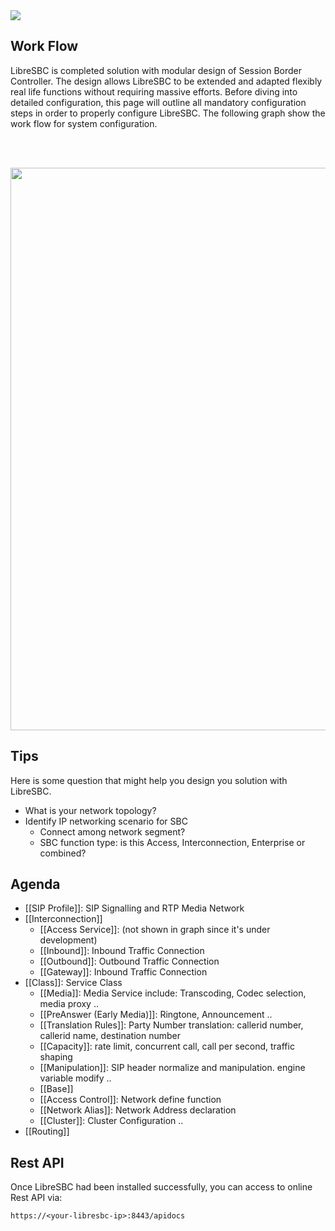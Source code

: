 <img src="https://img.shields.io/badge/STATUS-DONE-blue?style=flat-square">

## Work Flow
LibreSBC is completed solution with modular design of Session Border Controller. The design allows LibreSBC to be extended and adapted flexibly real life functions without requiring massive efforts. Before diving into detailed configuration, this page will outline all mandatory configuration steps in order to properly configure LibreSBC. The following graph show the work flow for system configuration. 

<br/><br/>
<p align="center"> <img width="900" src="https://user-images.githubusercontent.com/58973699/126864932-85807ca6-2ea7-4d5e-86b4-c1750112b54a.png"></p>

## Tips

Here is some question that might help you design you solution with LibreSBC.
* What is your network topology?
* Identify IP networking scenario for SBC
  * Connect among network segment?
  * SBC function type: is this Access, Interconnection, Enterprise or combined?

## Agenda

* [[SIP Profile]]: SIP Signalling and RTP Media Network
* [[Interconnection]]
  * [[Access Service]]: (not shown in graph since it's under development)
  * [[Inbound]]: Inbound Traffic Connection
  * [[Outbound]]: Outbound Traffic Connection
  * [[Gateway]]: Inbound Traffic Connection
* [[Class]]: Service Class
  * [[Media]]: Media Service include: Transcoding, Codec selection, media proxy ..
  * [[PreAnswer (Early Media)]]: Ringtone, Announcement ..
  * [[Translation Rules]]: Party Number translation: callerid number, callerid name, destination number
  * [[Capacity]]: rate limit, concurrent call, call per second, traffic shaping
  * [[Manipulation]]: SIP header normalize and manipulation. engine variable modify ..
  * [[Base]]
  * [[Access Control]]: Network define function
  * [[Network Alias]]: Network Address declaration
  * [[Cluster]]: Cluster Configuration ..
* [[Routing]]

## Rest API
Once LibreSBC had been installed successfully, you can access to online Rest API via:

`https://<your-libresbc-ip>:8443/apidocs`

<br/>
 